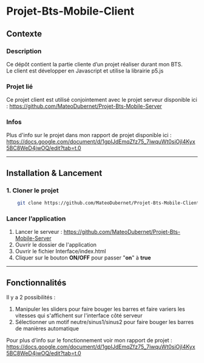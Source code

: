 ﻿# Projet-Bts-Mobile-Client

## Contexte

### Description
Ce dépôt contient la partie cliente d’un projet réaliser durant mon BTS.\
Le client est développer en Javascript et utilise la librairie p5.js

### Projet lié
Ce projet client est utilisé conjointement avec le projet serveur disponible ici :
https://github.com/MateoDubernet/Projet-Bts-Mobile-Server

### Infos
Plus d'info sur le projet dans mon rapport de projet disponible ici :
https://docs.google.com/document/d/1gpIJdEmqZfz75_7iwquWt0siOjI4Kyx5BC8WeD4jwOQ/edit?tab=t.0

---

## Installation & Lancement

### 1. Cloner le projet
```bash
    git clone https://github.com/MateoDubernet/Projet-Bts-Mobile-Client.git
```

### Lancer l’application
1. Lancer le serveur : https://github.com/MateoDubernet/Projet-Bts-Mobile-Server
2. Ouvrir le dossier de l'application
3. Ouvrir le fichier Interface/index.html
4. Cliquer sur le bouton **ON/OFF** pour passer "**on**" à **true**

---

## Fonctionnalités
Il y a 2 possibilités :
1. Manipuler les sliders pour faire bouger les barres et faire variers les vitesses qui s'affichent sur l'interface côté serveur
2. Sélectionner un motif neutre/sinus1/sinus2 pour faire bouger les barres de manières automatique

Pour plus d'info sur le fonctionnement voir mon rapport de projet :
https://docs.google.com/document/d/1gpIJdEmqZfz75_7iwquWt0siOjI4Kyx5BC8WeD4jwOQ/edit?tab=t.0










